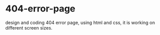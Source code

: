 # 404-error-page
design and coding 404 error page, using html and css, it is working on different screen sizes.

